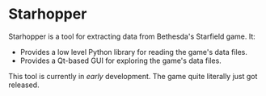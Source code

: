 # Starhopper

Starhopper is a tool for extracting data from Bethesda's Starfield game. It:

- Provides a low level Python library for reading the game's data files.
- Provides a Qt-based GUI for exploring the game's data files.

This tool is currently in _early_ development. The game quite literally just
got released.
